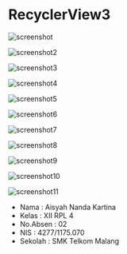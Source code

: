 # RecyclerView3

![screenshot](RV3.png) 

![screenshot2](RV3(2).png)

![screenshot3](RV3(3).png)

![screenshot4](RV3(4).png)

![screenshot5](RV3(5).png)

![screenshot6](RV3(6).png)

![screenshot7](RV3(7).png)

![screenshot8](RV3(8).png)

![screenshot9](RV3(9).png)

![screenshot10](RV3(10).png)

![screenshot11](RV3(11).png)

* Nama      : Aisyah Nanda Kartina
* Kelas     : XII RPL 4
* No.Absen  : 02
* NIS       : 4277/1175.070
* Sekolah   : SMK Telkom Malang
